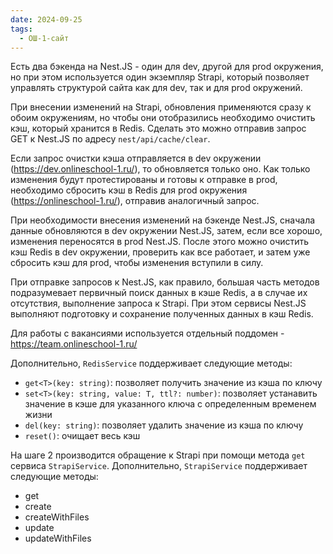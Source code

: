 ```yaml
---
date: 2024-09-25
tags:
  - ОШ-1-сайт
---
```

Есть два бэкенда на Nest.JS - один для dev, другой для prod окружения, но при этом используется один экземпляр Strapi, который позволяет управлять структурой сайта как для dev, так и для prod окружений.

При внесении изменений на Strapi, обновления применяются сразу к обоим окружениям, но чтобы они отобразились необходимо очистить кэш, который хранится в Redis. Сделать это можно отправив запрос GET к Nest.JS по адресу `nest/api/cache/clear`.

Если запрос очистки кэша отправляется в dev окружении (https://dev.onlineschool-1.ru/), то обновляется только оно. Как только изменения будут протестированы и готовы к отправке в prod, необходимо сбросить кэш в Redis для prod окружения (https://onlineschool-1.ru/), отправив аналогичный запрос.

При необходимости внесения изменений на бэкенде Nest.JS, сначала данные обновляются в dev окружении Nest.JS, затем, если все хорошо, изменения переносятся в prod Nest.JS. После этого можно очистить кэш Redis в dev окружении, проверить как все работает, и затем уже сбросить кэш для prod, чтобы изменения вступили в силу.

При отправке запросов к Nest.JS, как правило, большая часть методов подразумевает первичный поиск данных в кэше Redis, а в случае их отсутствия, выполнение запроса к Strapi. При этом сервисы Nest.JS выполняют подготовку и сохранение полученных данных в кэш Redis.

Для работы с вакансиями используется отдельный поддомен - https://team.onlineschool-1.ru/

Дополнительно, `RedisService` поддерживает следующие методы:

- `get<T>(key: string)`: позволяет получить значение из кэша по ключу
- `set<T>(key: string, value: T, ttl?: number)`: позволяет устанавить значение в кэше для указанного ключа с определенным временем жизни
- `del(key: string)`: позволяет удалить значение из кэша по ключу
- `reset()`: очищает весь кэш

На шаге 2 производится обращение к Strapi при помощи метода `get` сервиса `StrapiService`. Дополнительно, `StrapiService` поддерживает следующие методы:

- get
- create
- createWithFiles
- update
- updateWithFiles